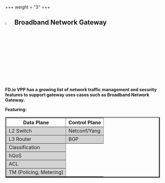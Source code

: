 +++
weight = "3"
+++

## <img src="/img/broadbandnetworkgateway.png" width=5% > Broadband Network Gateway

**FD.io VPP has a growing list of network traffic management and security features to support gateway uses cases such as Broadband Network Gateway.**

**Featuring:**
<table border = "3" width = "30%"> 
    <thead>
      <tr>
      <th>Data Plane</th>
      <th>Control Plane </th>
      </tr>
    </thead>
    <tbody bgcolor = "lightgray">
      <tr><td> L2 Switch</td><td>Netconf/Yang</td></tr>
      <tr><td> L3 Router</td><td>BGP</td></tr>
      <tr><td> Classification</td></tr>
      <tr><td> hQoS</td></tr>
      <tr><td> ACL</td></tr>
      <tr><td> TM (Policing, Metering)</td></tr>
    </tbody>
</table>
